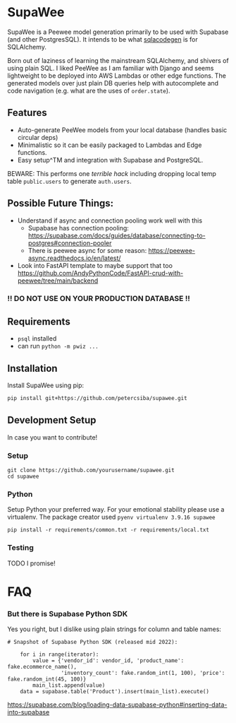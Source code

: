 # SupaWee

SupaWee is a Peewee model generation primarily to be used with Supabase (and other PostgresSQL).
It intends to be what [sqlacodegen](https://pypi.org/project/sqlacodegen/) is for SQLAlchemy. 

Born out of laziness of learning the mainstream SQLAlchemy, and shivers of using plain SQL.
I liked PeeWee as I am familiar with Django and seems lightweight to be deployed into AWS Lambdas or other edge functions. 
The generated models over just plain DB queries help with autocomplete and code navigation (e.g. what are the uses of `order.state`).

## Features
- Auto-generate PeeWee models from your local database (handles basic circular deps)
- Minimalistic so it can be easily packaged to Lambdas and Edge functions.
- Easy setup^TM and integration with Supabase and PostgreSQL.

BEWARE: This performs one *terrible hack* including dropping local temp table `public.users` to generate `auth.users`. 

## Possible Future Things:
- Understand if async and connection pooling work well with this
  - Supabase has connection pooling: https://supabase.com/docs/guides/database/connecting-to-postgres#connection-pooler
  - There is peewee async for some reason: https://peewee-async.readthedocs.io/en/latest/
- Look into FastAPI template to maybe support that too https://github.com/AndyPythonCode/FastAPI-crud-with-peewee/tree/main/backend

### !! DO NOT USE ON YOUR PRODUCTION DATABASE !! ###

## Requirements

- `psql` installed
- can run `python -m pwiz ...`

## Installation

Install SupaWee using pip:

```bash
pip install git+https://github.com/petercsiba/supawee.git
```

## Development Setup

In case you want to contribute! 

### Setup
```shell
git clone https://github.com/yourusername/supawee.git
cd supawee
```
### Python
Setup Python your preferred way. For your emotional stability please use a virtualenv.
The package creator used `pyenv virtualenv 3.9.16 supawee`

```shell
pip install -r requirements/common.txt -r requirements/local.txt
```
 
### Testing
TODO I promise!


# FAQ
### But there is Supabase Python SDK
Yes you right, but I dislike using plain strings for column and table names:
```shell
# Snapshot of Supabase Python SDK (released mid 2022):

    for i in range(iterator):
        value = {'vendor_id': vendor_id, 'product_name': fake.ecommerce_name(),
                 'inventory_count': fake.random_int(1, 100), 'price': fake.random_int(45, 100)}
        main_list.append(value)
    data = supabase.table('Product').insert(main_list).execute()
```
https://supabase.com/blog/loading-data-supabase-python#inserting-data-into-supabase
